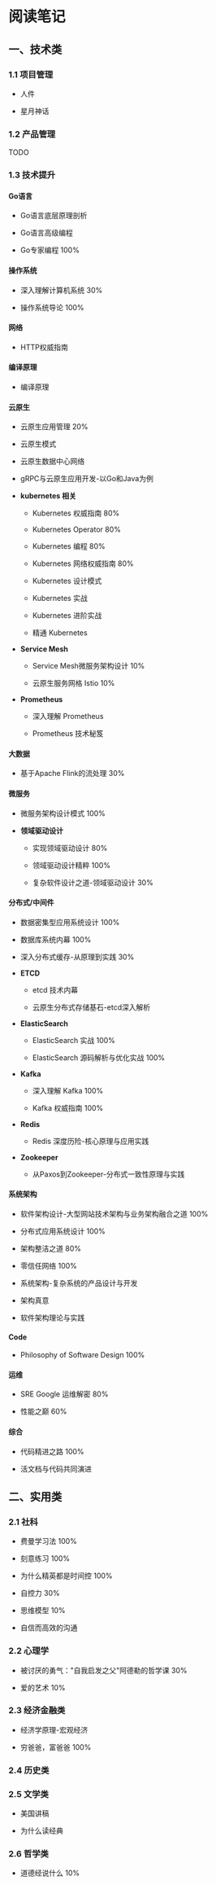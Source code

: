 # 阅读笔记

## 一、技术类

### 1.1 项目管理

- 人件

- 星月神话

### 1.2 产品管理

TODO

### 1.3 技术提升

#### **Go语言**

- Go语言底层原理剖析

- Go语言高级编程

- Go专家编程 100%

#### **操作系统**

- 深入理解计算机系统 30%

- 操作系统导论 100%

#### **网络**

- HTTP权威指南

#### **编译原理**

- 编译原理

#### **云原生**

- 云原生应用管理 20%

- 云原生模式

- 云原生数据中心网络

- gRPC与云原生应用开发-以Go和Java为例

- **kubernetes 相关**

    - Kubernetes 权威指南 80%

    - Kubernetes Operator 80%
    
    - Kubernetes 编程 80%

    - Kubernetes 网络权威指南 80%

    - Kubernetes 设计模式

    - Kubernetes 实战

    - Kubernetes 进阶实战

    - 精通 Kubernetes

- **Service Mesh**

    - Service Mesh微服务架构设计 10%
 
    - 云原生服务网格 Istio 10%

- **Prometheus**

    - 深入理解 Prometheus

    - Prometheus 技术秘笈

#### **大数据**

- 基于Apache Flink的流处理 30%

#### **微服务**

- 微服务架构设计模式 100%

- **领域驱动设计**

    - 实现领域驱动设计 80%

    - 领域驱动设计精粹 100%

    - 复杂软件设计之道-领域驱动设计 30%

#### **分布式/中间件**

- 数据密集型应用系统设计 100%

- 数据库系统内幕 100%

- 深入分布式缓存-从原理到实践 30%

- **ETCD**

    - etcd 技术内幕

    - 云原生分布式存储基石-etcd深入解析

- **ElasticSearch**

    - ElasticSearch 实战 100%

    - ElasticSearch 源码解析与优化实战 100%

- **Kafka**

    - 深入理解 Kafka 100%

    - Kafka 权威指南 100%

- **Redis**

    - Redis 深度历险-核心原理与应用实践

- **Zookeeper**

    - 从Paxos到Zookeeper-分布式一致性原理与实践 

#### **系统架构**

- 软件架构设计-大型网站技术架构与业务架构融合之道 100%

- 分布式应用系统设计 100%

- 架构整洁之道 80%

- 零信任网络 100%

- 系统架构-复杂系统的产品设计与开发

- 架构真意

- 软件架构理论与实践

#### **Code**

- Philosophy of Software Design 100%

#### **运维**

- SRE Google 运维解密 80%

- 性能之巅 60%

#### **综合**

- 代码精进之路 100%

- 活文档与代码共同演进

## 二、实用类

### 2.1 社科

- 费曼学习法 100%

- 刻意练习 100%

- 为什么精英都是时间控 100%

- 自控力 30%

- 思维模型 10%

- 自信而高效的沟通

### 2.2 心理学

- 被讨厌的勇气："自我启发之父"阿德勒的哲学课 30%

- 爱的艺术 10%

### 2.3 经济金融类

- 经济学原理-宏观经济

- 穷爸爸，富爸爸 100%

### 2.4 历史类

### 2.5 文学类

- 美国讲稿

- 为什么读经典

### 2.6 哲学类

- 道德经说什么 10%